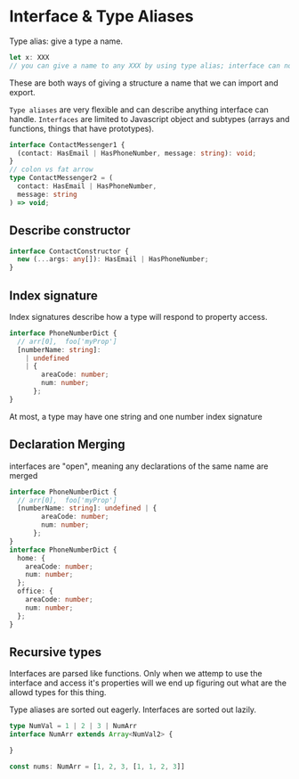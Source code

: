 # Interface & Type Aliases

Type alias: give a type a name.

```typescript
let x: XXX
// you can give a name to any XXX by using type alias; interface can not do that
```

These are both ways of giving a structure a name that we can import and export.

`Type aliases` are very flexible and can describe anything interface can handle.
`Interfaces` are limited to Javascript object and subtypes (arrays and functions, things that have prototypes).

```typescript
interface ContactMessenger1 {
  (contact: HasEmail | HasPhoneNumber, message: string): void;
}
// colon vs fat arrow
type ContactMessenger2 = (
  contact: HasEmail | HasPhoneNumber,
  message: string
) => void;
```

## Describe constructor

```typescript
interface ContactConstructor {
  new (...args: any[]): HasEmail | HasPhoneNumber;
}
```

## Index signature

Index signatures describe how a type will respond to property access.

```typescript
interface PhoneNumberDict {
  // arr[0],  foo['myProp']
  [numberName: string]:
    | undefined
    | {
        areaCode: number;
        num: number;
      };
}
```

At most, a type may have one string and one number index signature

## Declaration Merging

interfaces are "open", meaning any declarations of the same name are merged

```typescript
interface PhoneNumberDict {
  // arr[0],  foo['myProp']
  [numberName: string]: undefined | {
        areaCode: number;
        num: number;
      };
}
interface PhoneNumberDict {
  home: {
    areaCode: number;
    num: number;
  };
  office: {
    areaCode: number;
    num: number;
  };
}
```

## Recursive types

Interfaces are parsed like functions. Only when we attemp to use the interface and access it's properties will we end up figuring out what are the allowd types for this thing.

Type aliases are sorted out eagerly. Interfaces are sorted out lazily.

```typescript
type NumVal = 1 | 2 | 3 | NumArr
interface NumArr extends Array<NumVal2> {

}

const nums: NumArr = [1, 2, 3, [1, 1, 2, 3]]
```
